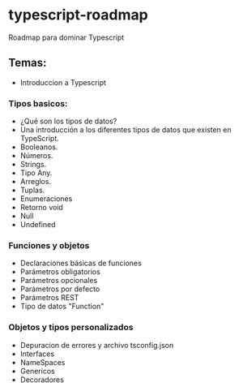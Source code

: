 # typescript-roadmap
Roadmap para dominar Typescript

## Temas:

- Introduccion a Typescript
### Tipos basicos:
- ¿Qué son los tipos de datos?
- Una introducción a los diferentes tipos de datos que existen en TypeScript.
- Booleanos.
- Números.
- Strings.
- Tipo Any.
- Arreglos.
- Tuplas.
- Enumeraciones
- Retorno void
- Null
- Undefined
### Funciones y objetos
- Declaraciones básicas de funciones
- Parámetros obligatorios
- Parámetros opcionales
- Parámetros por defecto
- Parámetros REST
- Tipo de datos "Function"
### Objetos y tipos personalizados
- Depuracion de errores y archivo tsconfig.json
- Interfaces
- NameSpaces
- Genericos
- Decoradores
